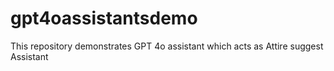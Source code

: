 # gpt4oassistantsdemo
This repository demonstrates GPT 4o assistant which acts as Attire suggest Assistant
